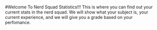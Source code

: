 #Welcome To Nerd Squad Statistics!!!
This is where you can find out your current stats in the nerd squad. We will show what your subject is, your current experience, and we will give you a grade based on your perfomance.
